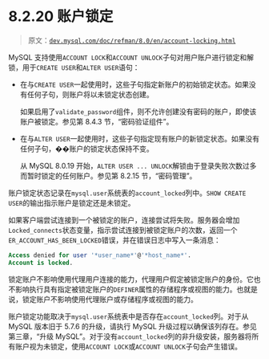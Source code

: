 # 8.2.20 账户锁定

> 原文：[`dev.mysql.com/doc/refman/8.0/en/account-locking.html`](https://dev.mysql.com/doc/refman/8.0/en/account-locking.html)

MySQL 支持使用`ACCOUNT LOCK`和`ACCOUNT UNLOCK`子句对用户账户进行锁定和解锁，用于`CREATE USER`和`ALTER USER`语句：

+   在与`CREATE USER`一起使用时，这些子句指定新账户的初始锁定状态。如果没有任何子句，则账户将以未锁定状态创建。

    如果启用了`validate_password`组件，则不允许创建没有密码的账户，即使该账户被锁定。参见第 8.4.3 节，“密码验证组件”。

+   在与`ALTER USER`一起使用时，这些子句指定现有账户的新锁定状态。如果没有任何子句，��账户的锁定状态保持不变。

    从 MySQL 8.0.19 开始，`ALTER USER ... UNLOCK`解锁由于登录失败次数过多而暂时锁定的任何账户。参见第 8.2.15 节，“密码管理”。

账户锁定状态记录在`mysql.user`系统表的`account_locked`列中。`SHOW CREATE USER`的输出指示账户是锁定还是未锁定。

如果客户端尝试连接到一个被锁定的账户，连接尝试将失败。服务器会增加`Locked_connects`状态变量，指示尝试连接到被锁定账户的次数，返回一个`ER_ACCOUNT_HAS_BEEN_LOCKED`错误，并在错误日志中写入一条消息：

```sql
Access denied for user '*user_name*'@'*host_name*'.
Account is locked.
```

锁定账户不影响使用代理用户连接的能力，代理用户假定被锁定账户的身份。它也不影响执行具有指定被锁定账户的`DEFINER`属性的存储程序或视图的能力。也就是说，锁定账户不影响使用代理账户或存储程序或视图的能力。

账户锁定功能取决于`mysql.user`系统表中是否存在`account_locked`列。对于从 MySQL 版本旧于 5.7.6 的升级，请执行 MySQL 升级过程以确保该列存在。参见第三章，“升级 MySQL”。对于没有`account_locked`列的非升级安装，服务器将所有账户视为未锁定，使用`ACCOUNT LOCK`或`ACCOUNT UNLOCK`子句会产生错误。
